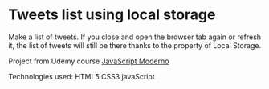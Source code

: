 # Tweets list using local storage

Make a list of tweets. If you close and open the browser tab again or refresh it, the list of tweets will still be there thanks to the property of Local Storage.

Project from Udemy course [JavaScript Moderno](https://www.udemy.com/javascript-moderno-guia-definitiva-construye-10-proyectos)

Technologies used:
HTML5
CSS3
javaScript
